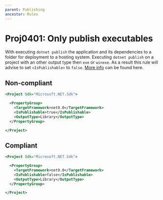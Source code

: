 ```yaml
---
parent: Publishing
ancestor: Rules
---
```


# Proj0401: Only publish executables
With executing `dotnet publish` the application and its dependencies to a
folder for deployment to a hosting system. Executing `dotnet publish` on a
project with an other output type then `exe` or `winexe`. As a result this
rule will advise to set `<IsPublishable>` to `false`.
[More info](https://learn.microsoft.com/dotnet/core/tools/dotnet-publish)
can be found here.

## Non-compliant
``` xml
<Project Sdk="Microsoft.NET.Sdk">

  <PropertyGroup>
    <TargetFramework>net9.0</TargetFramework>
    <IsPublishable>true</IsPublishable>
    <OutputType>Library</OutputType>
  </PropertyGroup>

</Project>
```

## Compliant
``` xml
<Project Sdk="Microsoft.NET.Sdk">

  <PropertyGroup>
    <TargetFramework>net9.0</TargetFramework>
    <IsPublishable>false</IsPublishable>
    <OutputType>Library</OutputType>
  </PropertyGroup>

</Project>
```
